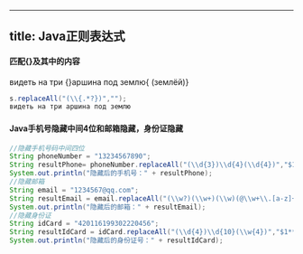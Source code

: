 
---
title: Java正则表达式
---

#### 匹配{}及其中的内容
видеть на три {}аршина под землю{ \(землёй\)}
``` java
s.replaceAll("(\\{.*?})","");
видеть на три аршина под землю
```
#### Java手机号隐藏中间4位和邮箱隐藏，身份证隐藏
``` java
//隐藏手机号码中间四位
String phoneNumber = "13234567890";
String resultPhone= phoneNumber.replaceAll("(\\d{3})\\d{4}(\\d{4})","$1****$2");
System.out.println("隐藏后的手机号：" + resultPhone);
//隐藏邮箱
String email = "1234567@qq.com";
String resultEmail = email.replaceAll("(\\w?)(\\w+)(\\w)(@\\w+\\.[a-z]+(\\.[a-z]+)?)", "$1****$3$4");
System.out.println("隐藏后的邮箱：" + resultEmail);
//隐藏身份证
String idCard = "420116199302220456";
String resultIdCard = idCard.replaceAll("(\\d{4})\\d{10}(\\w{4})","$1*****$2");
System.out.println("隐藏后的身份证号：" + resultIdCard);
```
